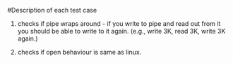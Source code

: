 #Description of each test case

1. checks if pipe wraps around - if you write to pipe and read out from it you
   should be able to write to it again. (e.g., write 3K, read 3K, write 3K
   again.)

2. checks if open behaviour is same as linux.
